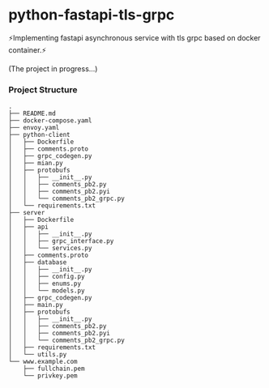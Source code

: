 # python-fastapi-tls-grpc
⚡️Implementing fastapi asynchronous service with tls grpc based on docker container.⚡️

(The project in progress...)

### Project Structure
```
.
├── README.md
├── docker-compose.yaml
├── envoy.yaml
├── python-client
│   ├── Dockerfile
│   ├── comments.proto
│   ├── grpc_codegen.py
│   ├── mian.py
│   ├── protobufs
│   │   ├── __init__.py
│   │   ├── comments_pb2.py
│   │   ├── comments_pb2.pyi
│   │   └── comments_pb2_grpc.py
│   └── requirements.txt
├── server
│   ├── Dockerfile
│   ├── api
│   │   ├── __init__.py
│   │   ├── grpc_interface.py
│   │   └── services.py
│   ├── comments.proto
│   ├── database
│   │   ├── __init__.py
│   │   ├── config.py
│   │   ├── enums.py
│   │   └── models.py
│   ├── grpc_codegen.py
│   ├── main.py
│   ├── protobufs
│   │   ├── __init__.py
│   │   ├── comments_pb2.py
│   │   ├── comments_pb2.pyi
│   │   └── comments_pb2_grpc.py
│   ├── requirements.txt
│   └── utils.py
└── www.example.com
    ├── fullchain.pem
    └── privkey.pem
```
